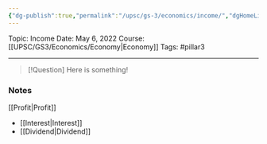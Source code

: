 ```yaml
---
{"dg-publish":true,"permalink":"/upsc/gs-3/economics/income/","dgHomeLink":true,"dgPassFrontmatter":false}
---
```


Topic: Income
Date: May 6, 2022
Course:[[UPSC/GS3/Economics/Economy|Economy]]
Tags:  #pillar3 

---

> [!Question]
> Here is something! 


### Notes
[[Profit|Profit]]
- [[Interest|Interest]]
- [[Dividend|Dividend]]



